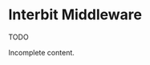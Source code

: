 # Interbit Middleware




<div class="tips danger">
  <p><span></span>TODO</p>
  <p>Incomplete content.</p>
</div>
